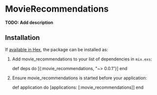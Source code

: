 # MovieRecommendations

**TODO: Add description**

## Installation

If [available in Hex](https://hex.pm/docs/publish), the package can be installed as:

  1. Add movie_recommendations to your list of dependencies in `mix.exs`:

        def deps do
          [{:movie_recommendations, "~> 0.0.1"}]
        end

  2. Ensure movie_recommendations is started before your application:

        def application do
          [applications: [:movie_recommendations]]
        end
